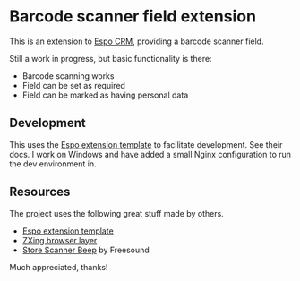 # Barcode scanner field extension

This is an extension to [Espo CRM][espo], providing a barcode scanner field.

Still a work in progress, but basic functionality is there:

- Barcode scanning works
- Field can be set as required
- Field can be marked as having personal data

## Development

This uses the [Espo extension template][ext-template] to facilitate development. See their docs.
I work on Windows and have added a small Nginx configuration to run the dev environment in.

## Resources

The project uses the following great stuff made by others.

- [Espo extension template][ext-template]
- [ZXing browser layer][zxing]
- [Store Scanner Beep][beep] by Freesound

Much appreciated, thanks!

[ext-template]: https://github.com/espocrm/ext-template
[espo]: https://espocrm.com
[zxing]: https://github.com/zxing-js/browser
[beep]: https://pixabay.com/sound-effects/store-scanner-beep-90395/